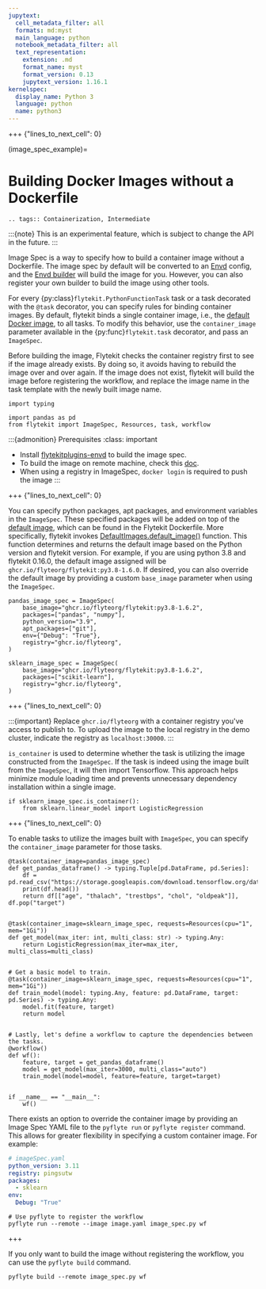 ```yaml
---
jupytext:
  cell_metadata_filter: all
  formats: md:myst
  main_language: python
  notebook_metadata_filter: all
  text_representation:
    extension: .md
    format_name: myst
    format_version: 0.13
    jupytext_version: 1.16.1
kernelspec:
  display_name: Python 3
  language: python
  name: python3
---
```


+++ {"lines_to_next_cell": 0}

(image_spec_example)=

# Building Docker Images without a Dockerfile

```{eval-rst}
.. tags:: Containerization, Intermediate
```

:::{note}
This is an experimental feature, which is subject to change the API in the future.
:::

Image Spec is a way to specify how to build a container image without a Dockerfile. The image spec by default will be
converted to an [Envd](https://envd.tensorchord.ai/) config, and the [Envd builder](https://github.com/flyteorg/flytekit/blob/master/plugins/flytekit-envd/flytekitplugins/envd/image_builder.py#L12-L34) will build the image for you. However, you can also register your own builder to build
the image using other tools.

For every {py:class}`flytekit.PythonFunctionTask` task or a task decorated with the `@task` decorator,
you can specify rules for binding container images. By default, flytekit binds a single container image, i.e.,
the [default Docker image](https://ghcr.io/flyteorg/flytekit), to all tasks. To modify this behavior,
use the `container_image` parameter available in the {py:func}`flytekit.task` decorator, and pass an
`ImageSpec`.

Before building the image, Flytekit checks the container registry first to see if the image already exists. By doing
so, it avoids having to rebuild the image over and over again. If the image does not exist, flytekit will build the
image before registering the workflow, and replace the image name in the task template with the newly built image name.

```{code-cell}
import typing

import pandas as pd
from flytekit import ImageSpec, Resources, task, workflow
```

:::{admonition} Prerequisites
:class: important

- Install [flytekitplugins-envd](https://github.com/flyteorg/flytekit/tree/master/plugins/flytekit-envd) to build the image spec.
- To build the image on remote machine, check this [doc](https://envd.tensorchord.ai/teams/context.html#start-remote-buildkitd-on-builder-machine).
- When using a registry in ImageSpec, `docker login` is required to push the image
:::

+++ {"lines_to_next_cell": 0}

You can specify python packages, apt packages, and environment variables in the `ImageSpec`.
These specified packages will be added on top of the [default image](https://github.com/flyteorg/flytekit/blob/master/Dockerfile), which can be found in the Flytekit Dockerfile.
More specifically, flytekit invokes [DefaultImages.default_image()](https://github.com/flyteorg/flytekit/blob/f2cfef0ec098d4ae8f042ab915b0b30d524092c6/flytekit/configuration/default_images.py#L26-L27) function.
This function determines and returns the default image based on the Python version and flytekit version. For example, if you are using python 3.8 and flytekit 0.16.0, the default image assigned will be `ghcr.io/flyteorg/flytekit:py3.8-1.6.0`.
If desired, you can also override the default image by providing a custom `base_image` parameter when using the `ImageSpec`.

```{code-cell}
pandas_image_spec = ImageSpec(
    base_image="ghcr.io/flyteorg/flytekit:py3.8-1.6.2",
    packages=["pandas", "numpy"],
    python_version="3.9",
    apt_packages=["git"],
    env={"Debug": "True"},
    registry="ghcr.io/flyteorg",
)

sklearn_image_spec = ImageSpec(
    base_image="ghcr.io/flyteorg/flytekit:py3.8-1.6.2",
    packages=["scikit-learn"],
    registry="ghcr.io/flyteorg",
)
```

+++ {"lines_to_next_cell": 0}

:::{important}
Replace `ghcr.io/flyteorg` with a container registry you've access to publish to.
To upload the image to the local registry in the demo cluster, indicate the registry as `localhost:30000`.
:::

`is_container` is used to determine whether the task is utilizing the image constructed from the `ImageSpec`.
If the task is indeed using the image built from the `ImageSpec`, it will then import Tensorflow.
This approach helps minimize module loading time and prevents unnecessary dependency installation within a single image.

```{code-cell}
if sklearn_image_spec.is_container():
    from sklearn.linear_model import LogisticRegression
```

+++ {"lines_to_next_cell": 0}

To enable tasks to utilize the images built with `ImageSpec`, you can specify the `container_image` parameter for those tasks.

```{code-cell}
@task(container_image=pandas_image_spec)
def get_pandas_dataframe() -> typing.Tuple[pd.DataFrame, pd.Series]:
    df = pd.read_csv("https://storage.googleapis.com/download.tensorflow.org/data/heart.csv")
    print(df.head())
    return df[["age", "thalach", "trestbps", "chol", "oldpeak"]], df.pop("target")


@task(container_image=sklearn_image_spec, requests=Resources(cpu="1", mem="1Gi"))
def get_model(max_iter: int, multi_class: str) -> typing.Any:
    return LogisticRegression(max_iter=max_iter, multi_class=multi_class)


# Get a basic model to train.
@task(container_image=sklearn_image_spec, requests=Resources(cpu="1", mem="1Gi"))
def train_model(model: typing.Any, feature: pd.DataFrame, target: pd.Series) -> typing.Any:
    model.fit(feature, target)
    return model


# Lastly, let's define a workflow to capture the dependencies between the tasks.
@workflow()
def wf():
    feature, target = get_pandas_dataframe()
    model = get_model(max_iter=3000, multi_class="auto")
    train_model(model=model, feature=feature, target=target)


if __name__ == "__main__":
    wf()
```

There exists an option to override the container image by providing an Image Spec YAML file to the `pyflyte run` or `pyflyte register` command.
This allows for greater flexibility in specifying a custom container image. For example:

```yaml
# imageSpec.yaml
python_version: 3.11
registry: pingsutw
packages:
  - sklearn
env:
  Debug: "True"
```

```
# Use pyflyte to register the workflow
pyflyte run --remote --image image.yaml image_spec.py wf
```

+++

If you only want to build the image without registering the workflow, you can use the `pyflyte build` command.

```
pyflyte build --remote image_spec.py wf
```
